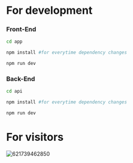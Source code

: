 # For development
### Front-End
```sh
cd app

npm install #for everytime dependency changes

npm run dev
```

### Back-End
```sh
cd api

npm install #for everytime dependency changes

npm run dev
```

# For visitors

![621739462850](https://github.com/user-attachments/assets/f4f4babf-f788-435b-992d-c07508d28d1d)
